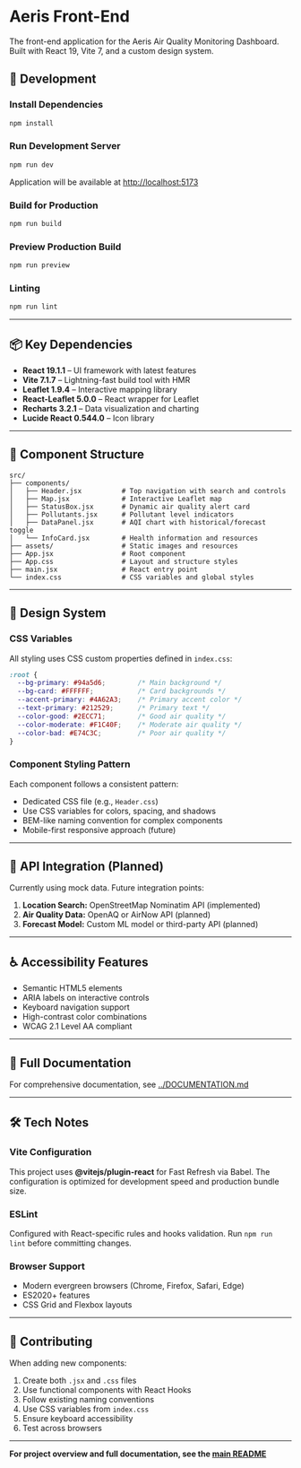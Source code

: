 # Aeris Front-End

The front-end application for the Aeris Air Quality Monitoring Dashboard. Built with React 19, Vite 7, and a custom design system.

## 🚀 Development

### Install Dependencies
```bash
npm install
```

### Run Development Server
```bash
npm run dev
```
Application will be available at [http://localhost:5173](http://localhost:5173)

### Build for Production
```bash
npm run build
```

### Preview Production Build
```bash
npm run preview
```

### Linting
```bash
npm run lint
```

---

## 📦 Key Dependencies

- **React 19.1.1** – UI framework with latest features
- **Vite 7.1.7** – Lightning-fast build tool with HMR
- **Leaflet 1.9.4** – Interactive mapping library
- **React-Leaflet 5.0.0** – React wrapper for Leaflet
- **Recharts 3.2.1** – Data visualization and charting
- **Lucide React 0.544.0** – Icon library

---

## 🧩 Component Structure

```
src/
├── components/
│   ├── Header.jsx          # Top navigation with search and controls
│   ├── Map.jsx             # Interactive Leaflet map
│   ├── StatusBox.jsx       # Dynamic air quality alert card
│   ├── Pollutants.jsx      # Pollutant level indicators
│   ├── DataPanel.jsx       # AQI chart with historical/forecast toggle
│   └── InfoCard.jsx        # Health information and resources
├── assets/                 # Static images and resources
├── App.jsx                 # Root component
├── App.css                 # Layout and structure styles
├── main.jsx                # React entry point
└── index.css               # CSS variables and global styles
```

---

## 🎨 Design System

### CSS Variables

All styling uses CSS custom properties defined in `index.css`:

```css
:root {
  --bg-primary: #94a5d6;        /* Main background */
  --bg-card: #FFFFFF;           /* Card backgrounds */
  --accent-primary: #4A62A3;    /* Primary accent color */
  --text-primary: #212529;      /* Primary text */
  --color-good: #2ECC71;        /* Good air quality */
  --color-moderate: #F1C40F;    /* Moderate air quality */
  --color-bad: #E74C3C;         /* Poor air quality */
}
```

### Component Styling Pattern

Each component follows a consistent pattern:
- Dedicated CSS file (e.g., `Header.css`)
- Use CSS variables for colors, spacing, and shadows
- BEM-like naming convention for complex components
- Mobile-first responsive approach (future)

---

## 🔌 API Integration (Planned)

Currently using mock data. Future integration points:

1. **Location Search:** OpenStreetMap Nominatim API (implemented)
2. **Air Quality Data:** OpenAQ or AirNow API (planned)
3. **Forecast Model:** Custom ML model or third-party API (planned)

---

## ♿ Accessibility Features

- Semantic HTML5 elements
- ARIA labels on interactive controls
- Keyboard navigation support
- High-contrast color combinations
- WCAG 2.1 Level AA compliant

---

## 📖 Full Documentation

For comprehensive documentation, see [../DOCUMENTATION.md](../DOCUMENTATION.md)

---

## 🛠️ Tech Notes

### Vite Configuration

This project uses **@vitejs/plugin-react** for Fast Refresh via Babel. The configuration is optimized for development speed and production bundle size.

### ESLint

Configured with React-specific rules and hooks validation. Run `npm run lint` before committing changes.

### Browser Support

- Modern evergreen browsers (Chrome, Firefox, Safari, Edge)
- ES2020+ features
- CSS Grid and Flexbox layouts

---

## 🤝 Contributing

When adding new components:

1. Create both `.jsx` and `.css` files
2. Use functional components with React Hooks
3. Follow existing naming conventions
4. Use CSS variables from `index.css`
5. Ensure keyboard accessibility
6. Test across browsers

---

**For project overview and full documentation, see the [main README](../README.md)**
